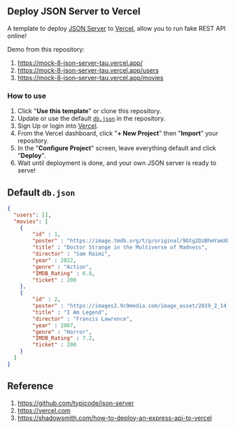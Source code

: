 ## Deploy JSON Server to Vercel

A template to deploy [JSON Server](https://github.com/typicode/json-server) to [Vercel](https://vercel.com), allow you to run fake REST API online!

Demo from this repository: 

1. https://mock-8-json-server-tau.vercel.app/
2. https://mock-8-json-server-tau.vercel.app/users
3. https://mock-8-json-server-tau.vercel.app/movies

### How to use

1. Click "**Use this template**" or clone this repository.
2. Update or use the default [`db.json`](./db.json) in the repository.
3. Sign Up or login into [Vercel](https://vercel.com).
4. From the Vercel dashboard, click "**+ New Project**" then "**Import**" your repository.
5. In the "**Configure Project**" screen, leave everything default and click "**Deploy**".
6. Wait until deployment is done, and your own JSON server is ready to serve!

## Default `db.json`

```json
{
  "users": [],
  "movies": [
    {
		"id" : 1,
		"poster" : "https://image.tmdb.org/t/p/original/9Gtg2DzBhmYamXBS1hKAhiwbBKS.jpg",
		"title" : "Doctor Strange in the Multiverse of Madness",
		"director" : "Sam Raimi",
		"year" : 2022,
		"genre" : "Action",
		"IMDB_Rating" : 6.8,
		"ticket" : 200
	},
	{
		"id" : 2,
		"poster" : "https://images2.9c9media.com/image_asset/2019_2_14_f02ce589-7434-4ef2-ae0f-1879c20072e2_png_2000x3000.jpg",
		"title" : "I Am Legend",
		"director" : "Francis Lawrence",
		"year" : 2007,
		"genre" : "Horror",
		"IMDB_Rating" : 7.2,
		"ticket" : 200
	}
  ]
}
```

## Reference

1. https://github.com/typicode/json-server
2. https://vercel.com
3. https://shadowsmith.com/how-to-deploy-an-express-api-to-vercel
